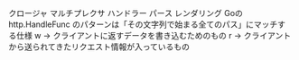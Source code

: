 クロージャ
マルチプレクサ
ハンドラー
パース
レンダリング
Goの http.HandleFunc のパターンは「その文字列で始まる全てのパス」にマッチする仕様
w → クライアントに返すデータを書き込むためのもの
r → クライアントから送られてきたリクエスト情報が入っているもの